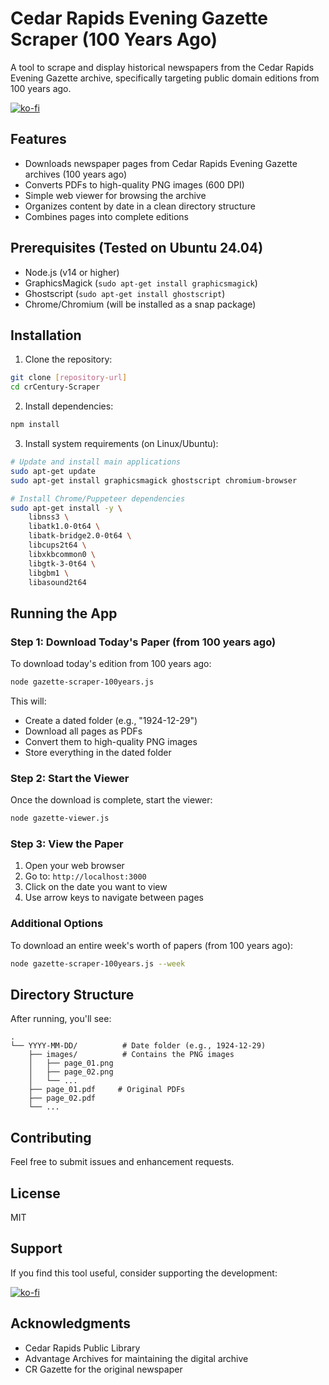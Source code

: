 # Cedar Rapids Evening Gazette Scraper (100 Years Ago)

A tool to scrape and display historical newspapers from the Cedar Rapids Evening Gazette archive, specifically targeting public domain editions from 100 years ago. 

[![ko-fi](https://ko-fi.com/img/githubbutton_sm.svg)](https://ko-fi.com/dbsurplussolutions)

## Features

- Downloads newspaper pages from Cedar Rapids Evening Gazette archives (100 years ago)
- Converts PDFs to high-quality PNG images (600 DPI)
- Simple web viewer for browsing the archive
- Organizes content by date in a clean directory structure
- Combines pages into complete editions

## Prerequisites (Tested on Ubuntu 24.04)

- Node.js (v14 or higher)
- GraphicsMagick (`sudo apt-get install graphicsmagick`)
- Ghostscript (`sudo apt-get install ghostscript`)
- Chrome/Chromium (will be installed as a snap package)

## Installation

1. Clone the repository:
```bash
git clone [repository-url]
cd crCentury-Scraper
```

2. Install dependencies:
```bash
npm install
```

3. Install system requirements (on Linux/Ubuntu):
```bash
# Update and install main applications
sudo apt-get update
sudo apt-get install graphicsmagick ghostscript chromium-browser

# Install Chrome/Puppeteer dependencies
sudo apt-get install -y \
    libnss3 \
    libatk1.0-0t64 \
    libatk-bridge2.0-0t64 \
    libcups2t64 \
    libxkbcommon0 \
    libgtk-3-0t64 \
    libgbm1 \
    libasound2t64
```
## Running the App

### Step 1: Download Today's Paper (from 100 years ago)
To download today's edition from 100 years ago:
```bash
node gazette-scraper-100years.js
```

This will:
- Create a dated folder (e.g., "1924-12-29")
- Download all pages as PDFs
- Convert them to high-quality PNG images
- Store everything in the dated folder

### Step 2: Start the Viewer
Once the download is complete, start the viewer:
```bash
node gazette-viewer.js
```

### Step 3: View the Paper
1. Open your web browser
2. Go to: `http://localhost:3000`
3. Click on the date you want to view
4. Use arrow keys to navigate between pages

### Additional Options

To download an entire week's worth of papers (from 100 years ago):
```bash
node gazette-scraper-100years.js --week
```

## Directory Structure

After running, you'll see:
```
.
└── YYYY-MM-DD/          # Date folder (e.g., 1924-12-29)
    ├── images/          # Contains the PNG images
    │   ├── page_01.png
    │   ├── page_02.png
    │   └── ...
    ├── page_01.pdf     # Original PDFs
    ├── page_02.pdf
    └── ...
```

## Contributing

Feel free to submit issues and enhancement requests.

## License

MIT

## Support

If you find this tool useful, consider supporting the development:

[![ko-fi](https://ko-fi.com/img/githubbutton_sm.svg)](https://ko-fi.com/dbsurplussolutions)

## Acknowledgments

- Cedar Rapids Public Library
- Advantage Archives for maintaining the digital archive
- CR Gazette for the original newspaper
